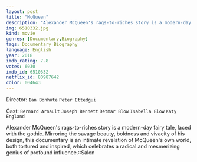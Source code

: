 ```yaml
---
layout: post
title: "McQueen"
description: "Alexander McQueen's rags-to-riches story is a modern-day fairy tale, laced with the gothic. Mirroring the savage beauty, boldness and vivacity of his design, this documentary is an intimate revelation of McQueen's own world, both tortured and inspired, which celebrates a radical and mesmerizing genius of profound influence..."
img: 6510332.jpg
kind: movie
genres: [Documentary,Biography]
tags: Documentary Biography 
language: English
year: 2018
imdb_rating: 7.8
votes: 6030
imdb_id: 6510332
netflix_id: 80987642
color: 004643
---
```

Director: `Ian Bonhôte` `Peter Ettedgui`  

Cast: `Bernard Arnault` `Joseph Bennett` `Detmar Blow` `Isabella Blow` `Katy England` 

Alexander McQueen's rags-to-riches story is a modern-day fairy tale, laced with the gothic. Mirroring the savage beauty, boldness and vivacity of his design, this documentary is an intimate revelation of McQueen's own world, both tortured and inspired, which celebrates a radical and mesmerizing genius of profound influence.::Salon